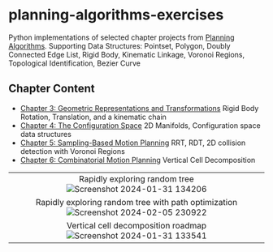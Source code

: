 # planning-algorithms-exercises
Python implementations of selected chapter projects from [Planning Algorithms](http://lavalle.pl/planning/).
Supporting Data Structures: Pointset, Polygon, Doubly Connected Edge List, Rigid Body, Kinematic Linkage, Voronoi Regions, Topological Identification, Bezier Curve

## Chapter Content

- [Chapter 3: Geometric Representations and Transformations](http://lavalle.pl/planning/ch3.pdf)
  Rigid Body Rotation, Translation, and a kinematic chain
- [Chapter 4: The Configuration Space](http://lavalle.pl/planning/ch4.pdf)
  2D Manifolds, Configuration space data structures
- [Chapter 5: Sampling-Based Motion Planning](http://lavalle.pl/planning/ch5.pdf)
  RRT, RDT, 2D collision detection with Voronoi Regions
- [Chapter 6: Combinatorial Motion Planning](https://msl.cs.uiuc.edu/planning/ch6.pdf)
  Vertical Cell Decomposition


|           |
|:---------:|
| Rapidly exploring random tree ![Screenshot 2024-01-31 134206](https://github.com/DoYouEvenStackSmash/planning-algorithms-exercises/assets/42816626/22f1e8ec-e4b9-41a9-a427-0fcd1994da3f) | 
| Rapidly exploring random tree with path optimization ![Screenshot 2024-02-05 230922](https://github.com/DoYouEvenStackSmash/planning-algorithms-exercises/assets/42816626/42fa4758-7390-4bd3-8d71-9f3a79511874) | 
| Vertical cell decomposition roadmap ![Screenshot 2024-01-31 133541](https://github.com/DoYouEvenStackSmash/planning-algorithms-exercises/assets/42816626/39452247-46f9-4fee-ba9a-4339eba4a78b) | 
